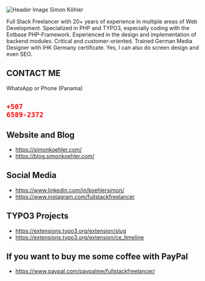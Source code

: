 <img src="https://github.com/fullstackfreelancer/fullstackfreelancer/blob/master/github-header.png" alt="Header Image Simon Köhler">

Full Stack Freelancer with 20+ years of experience in multiple areas of Web Development. Specialized in PHP and TYPO3, especially coding with the Extbase PHP-Framework. Experienced in the design and implementation of backend modules. Critical and customer-oriented. Trained German Media Designer with IHK Germany certificate. Yes, I can also do screen design and even SEO. 

## CONTACT ME
WhatsApp or Phone (Panama)
## <code style="color:red;">+507 6589-2372</code>

## Website and Blog

- https://simonkoehler.com/
- https://blog.simonkoehler.com/

## Social Media

- https://www.linkedin.com/in/koehlersimon/
- https://www.instagram.com/fullstackfreelancer

## TYPO3 Projects

- https://extensions.typo3.org/extension/slug
- https://extensions.typo3.org/extension/ce_timeline

## If you want to buy me some coffee with PayPal

- https://www.paypal.com/paypalme/fullstackfreelancer/
